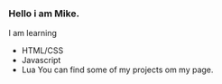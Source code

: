 ### Hello i am Mike.
I am learning
- HTML/CSS
- Javascript
- Lua
You can find some of my projects om my page.

